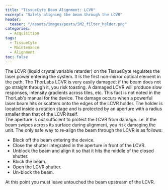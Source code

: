 ```yaml
---
title: "TissueCyte Beam Alignment: LCVR"
excerpt: "Safely aligning the beam through the LCVR"
header:
  teaser: "/assets/images/posts/SM2_filter_holder.png"
categories:
  - Acquisition
tags: 
  - TissueCyte
  - Maintenance
  - Alignment
toc: false
---
```

 

The LCVR (liquid crystal variable retarder) on the TissueCyte regulates the laser power entering the system. 
It is the first non-mirror optical element in the path. 
The ThorLabs LCVR is very easily damaged: if the beam does not go straight through it, you risk toasting. 
A damaged LCVR will produce slow responses, intensity gradients across tiles, etc. 
This fact is not noted in the ThorLab's manual for the device.
The damage occurs when a powerful laser beam hits or scatters onto the edges of the LCVR holder. 
The holder is located inside a rotation stage and is protected by an aperture with a radius smaller than that of the LCVR itself.  
The aperture is *not* sufficient to protect the LCVR from damage.
i.e. if the beam swipes across its surface during alignment, you risk damaging the unit. 
The only safe way to re-align the beam through the LCVR is as follows:

- Block off the beam entering the device.
- Close the shutter integrated in the aperture in front of the LCVR.
- Unblock the beam and align it so that it hits the middle of the closed shutter.
- Block the beam.
- Open the LCVR shutter. 
- Un-block the beam.

At this point you must leave untouched the beam upstream of the LCVR.
